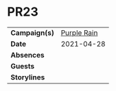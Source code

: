 # PR23

|||
| --- | --- |
| **Campaign(s)** | [Purple Rain](../campaigns/purple-rain/purple-rain.md) | session.2
| **Date** | 2021-04-28 |
| **Absences** | |
| **Guests** | |
| **Storylines** | |
